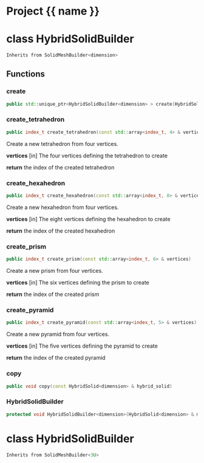 <script setup>
import {useRoute} from 'vitepress'
const {path} = useRoute()
const tokens = path.split('/')
const words = tokens[2].split('-');
for (let i = 0; i < words.length; i++) {
    words[i] = words[i].charAt(0).toUpperCase() + words[i].slice(1);
    words[i] = words[i].replace('geode', 'Geode')
}
const name = words.join('-');
</script>
# Project {{ name }}

# class HybridSolidBuilder


```cpp
Inherits from SolidMeshBuilder<dimension>
```



## Functions

### create

```cpp
public std::unique_ptr<HybridSolidBuilder<dimension> > create(HybridSolid<dimension> & mesh)
```


### create_tetrahedron

```cpp
public index_t create_tetrahedron(const std::array<index_t, 4> & vertices)
```


 Create a new tetrahedron from four vertices.

**vertices** [in] The four vertices defining the tetrahedron to create

**return** the index of the created tetrahedron

### create_hexahedron

```cpp
public index_t create_hexahedron(const std::array<index_t, 8> & vertices)
```


 Create a new hexahedron from four vertices.

**vertices** [in] The eight vertices defining the hexahedron to create

**return** the index of the created hexahedron

### create_prism

```cpp
public index_t create_prism(const std::array<index_t, 6> & vertices)
```


 Create a new prism from four vertices.

**vertices** [in] The six vertices defining the prism to create

**return** the index of the created prism

### create_pyramid

```cpp
public index_t create_pyramid(const std::array<index_t, 5> & vertices)
```


 Create a new pyramid from four vertices.

**vertices** [in] The five vertices defining the pyramid to create

**return** the index of the created pyramid

### copy

```cpp
public void copy(const HybridSolid<dimension> & hybrid_solid)
```


### HybridSolidBuilder

```cpp
protected void HybridSolidBuilder<dimension>(HybridSolid<dimension> & mesh)
```




# class HybridSolidBuilder


```cpp
Inherits from SolidMeshBuilder<3U>
```



